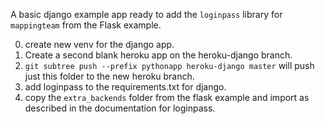 A basic django example app ready to add the `loginpass` library for `mappingteam` from the Flask example.

0. create new venv for the django app.
1. Create a second blank heroku app on the heroku-django branch.
2. `git subtree push --prefix pythonapp heroku-django master` will push just this folder to the new heroku branch.
3. add loginpass to the requirements.txt for django.
3. copy the `extra_backends` folder from the flask example and import as described in the documentation for loginpass.
